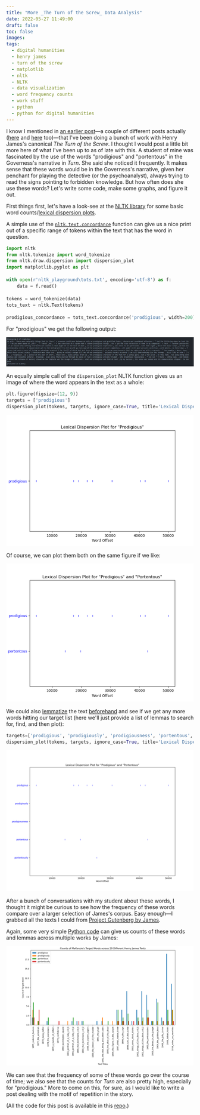 ```yaml
---
title: "More _The Turn of the Screw_ Data Analysis"
date: 2022-05-27 11:49:00
draft: false
toc: false
images:
tags:
  - digital humanities
  - henry james
  - turn of the screw
  - matplotlib
  - nltk
  - NLTK 
  - data visualization
  - word frequency counts
  - work stuff
  - python
  - python for digital humanities
---
```

  
I know I mentioned in [an earlier post](https://kspicer80.github.io/posts/2022-04-20-tei-encoding-with-henry-james/)—a couple of different posts actually ([here](https://kspicer80.github.io/posts/2022-05-15-more-tots-hmtl-testing_introductory_post/) and [here]() too)—that I've been doing a bunch of work with Henry James's canonical _The Turn of the Screw_. I thought I would post a little bit more here of what I've been up to as of late with this. A student of mine was fascinated by the use of the words "prodigious" and "portentous" in the Governess's narrative in _Turn_. She said she noticed it frequently. It makes sense that these words would be in the Governess's narrative, given her penchant for playing the detective (or the psychoanalyst), always trying to read the signs pointing to forbidden knowledge. But how often does she use these words? Let's write some code, make some graphs, and figure it out.

First things first, let's have a look-see at the [NLTK library](https://www.nltk.org/) for some basic word counts/[lexical dispersion plots](https://www.nltk.org/api/nltk.draw.dispersion.html#module-nltk.draw.dispersion). 

A simple use of the [```nltk.text.concordance```](https://www.nltk.org/howto/concordance.html)  function can give us a nice print out of a specific range of tokens within the text that has the word in question.

``` python
import nltk
from nltk.tokenize import word_tokenize
from nltk.draw.dispersion import dispersion_plot
import matplotlib.pyplot as plt

with open(r'nltk_playground\tots.txt', encoding='utf-8') as f:
    data = f.read()

tokens = word_tokenize(data)
tots_text = nltk.Text(tokens)
    
prodigious_concordance = tots_text.concordance('prodigious', width=200)
```

For "prodigious" we get the following output:

![Concordance output for "prodigious"](/images/imgforblogposts/post_13/concordance_for_prodigious.png)

An equally simple call of the ```dispersion_plot``` NLTK function gives us an image of where the word appears in the text as a whole:

``` python
plt.figure(figsize=(12, 9))
targets = ['prodigious']
dispersion_plot(tokens, targets, ignore_case=True, title='Lexical Dispersion Plot for "Prodigious"')
```

![Lexical Dispersion Plot for "Prodigious"](/images/imgforblogposts/post_13/lexical_dispersion_plot_for_prodigious.png)

Of course, we can plot them both on the same figure if we like:

![Lexical Dispersion Plot for "Prodigious" and "Portentous"](/images/imgforblogposts/post_13/lexical_dispersion_plot_for_prodigious_and_portentous.png)

We could also [lemmatize](https://en.wikipedia.org/wiki/Lemmatisation) the text [beforehand](https://www.nltk.org/_modules/nltk/stem/wordnet.html) and see if we get any more words hitting our target list (here we'll just provide a list of lemmas to search for, find, and then plot):

``` python 
targets=['prodigious', 'prodigiously', 'prodigiousness', 'portentous', 'portentously']
dispersion_plot(tokens, targets, ignore_case=True, title='Lexical Dispersion Plot of Lemmas for "Prodigious" and "Portentous"')
``` 

![Lemma Lexical Dispersion Plot](/images/imgforblogposts/post_13/lemma_lexical_dispersion_plot.png)

After a bunch of conversations with my student about these words, I thought it might be curious to see how the frequency of these words compare over a larger selection of James's corpus. Easy enough—I grabbed all the texts I could from [Project Gutenberg by James](https://www.gutenberg.org/ebooks/author/113).

Again, some very simple [Python code](https://github.com/kspicer80/henry_james/blob/main/prodigious_and_portentous_counts.py) can give us counts of these words and lemmas across multiple works by James:

![Counts across James's Corpus](/images/imgforblogposts/post_13/prodigious_and_portentous_counts_across_james_corpus.png)

We can see that the frequency of some of these words go over the course of time; we also see that the counts for _Turn_ are also pretty high, especially for "prodigious." More to come on this, for sure, as I would like to write a post dealing with the motif of repetition in the story. 

(All the code for this post is available in this [repo](https://github.com/kspicer80/henry_james).)












